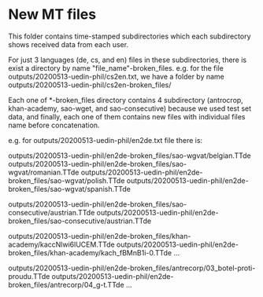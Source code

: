# New MT files

This folder contains time-stamped subdirectories which each subdirectory shows received data from each user.

For just 3 languages (de, cs, and en) files in these subdirectories, there is exist a directory by name "file_name"-broken_files.
e.g. for the file outputs/20200513-uedin-phil/cs2en.txt, we have a folder by name outputs/20200513-uedin-phil/cs2en-broken_files/ 

Each one of *-broken_files directory contains 4 subdirectory (antrocrop, khan-academy, sao-wget, and sao-consecutive) because we used test set data, and finally, each one of them contains new files with individual files name before concatenation. 

e.g. for outputs/20200513-uedin-phil/en2de.txt file  there is:

outputs/20200513-uedin-phil/en2de-broken_files/sao-wgvat/belgian.TTde
outputs/20200513-uedin-phil/en2de-broken_files/sao-wgvat/romanian.TTde
outputs/20200513-uedin-phil/en2de-broken_files/sao-wgvat/polish.TTde 
outputs/20200513-uedin-phil/en2de-broken_files/sao-wgvat/spanish.TTde 

outputs/20200513-uedin-phil/en2de-broken_files/sao-consecutive/austrian.TTde 
outputs/20200513-uedin-phil/en2de-broken_files/sao-consecutive/austrian.TTde 

outputs/20200513-uedin-phil/en2de-broken_files/khan-academy/kaccNlwi6lUCEM.TTde 
outputs/20200513-uedin-phil/en2de-broken_files/khan-academy/kach_fBMnB1i-0.TTde 
...

outputs/20200513-uedin-phil/en2de-broken_files/antrecorp/03_botel-proti-proudu.TTde 
outputs/20200513-uedin-phil/en2de-broken_files/antrecorp/04_g-t.TTde 
...








